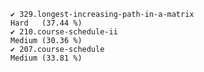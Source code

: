     ✔ 329.longest-increasing-path-in-a-matrix                          Hard   (37.44 %)
    ✔ 210.course-schedule-ii                                           Medium (30.36 %)
    ✔ 207.course-schedule                                              Medium (33.81 %)
